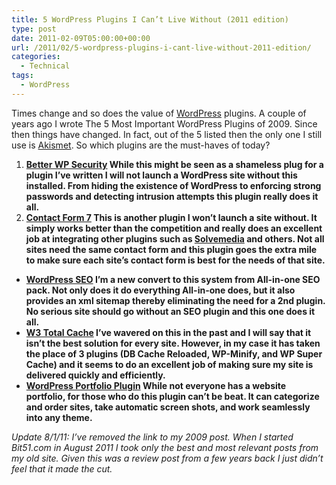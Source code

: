```yaml
---
title: 5 WordPress Plugins I Can’t Live Without (2011 edition)
type: post
date: 2011-02-09T05:00:00+00:00
url: /2011/02/5-wordpress-plugins-i-cant-live-without-2011-edition/
categories:
  - Technical
tags:
  - WordPress
---
```


Times change and so does the value of [WordPress](http://www.wordpress.org) plugins. A couple of years ago I wrote The 5 Most Important WordPress Plugins of 2009. Since then things have changed. In fact, out of the 5 listed then the only one I still use is [Akismet](http://akismet.com/). So which plugins are the must-haves of today?

1.  **[Better WP Security](https://wordpress.org/plugins/better-wp-security/ "Better WP Security")
    While this might be seen as a shameless plug for a plugin I’ve written I will not launch a WordPress site without this installed. From hiding the existence of WordPress to enforcing strong passwords and detecting intrusion attempts this plugin really does it all.**
2.  ****[Contact Form 7](http://contactform7.com/)
    This is another plugin I won’t launch a site without. It simply works better than the competition and really does an excellent job at integrating other plugins such as [Solvemedia](http://www.solvemedia.com/) and others. Not all sites need the same contact form and this plugin goes the extra mile to make sure each site’s contact form is best for the needs of that site.****

*   ********[WordPress SEO](http://yoast.com/wordpress/seo/)
    I’m a new convert to this system from All-in-one SEO pack. Not only does it do everything All-in-one does, but it also provides an xml sitemap thereby eliminating the need for a 2nd plugin. No serious site should go without an SEO plugin and this one does it all.********
*   ********[W3 Total Cache](http://www.w3-edge.com/wordpress-plugins/w3-total-cache/)
    I’ve wavered on this in the past and I will say that it isn’t the best solution for every site. However, in my case it has taken the place of 3 plugins (DB Cache Reloaded, WP-Minify, and WP Super Cache) and it seems to do an excellent job of making sure my site is delivered quickly and efficiently.********
*   **********[WordPress Portfolio Plugin](http://wordpress.org/extend/plugins/wp-portfolio/)**
    **While not everyone has a website portfolio, for those who do this plugin can’t be beat. It can categorize and order sites, take automatic screen shots, and work seamlessly into any theme.**********

_Update 8/1/11: I’ve removed the link to my 2009 post. When I started Bit51.com in August 2011 I took only the best and most relevant posts from my old site. Given this was a review post from a few years back I just didn’t feel that it made the cut._